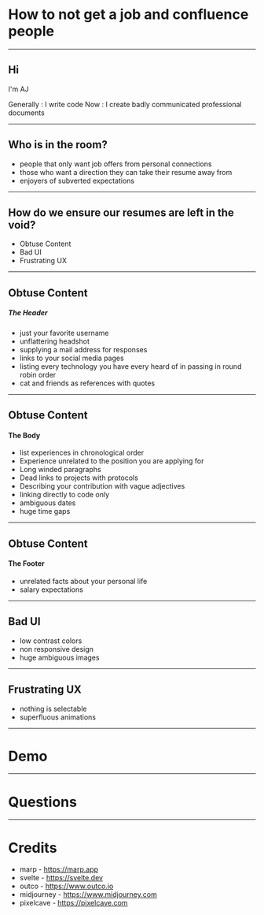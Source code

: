 # How to not get a job and confluence people

---

## Hi

I'm AJ

Generally : I write code
Now : I create badly communicated professional documents

---

## Who is in the room?

* people that only want job offers from personal connections
* those who want a direction they can take their resume away from
* enjoyers of subverted expectations

---

## How do we ensure our resumes are left in the void?

* Obtuse Content
* Bad UI
* Frustrating UX

---

## Obtuse Content

##### The Header 

* just your favorite username
* unflattering headshot 
* supplying a mail address for responses
* links to your social media pages
* listing every technology you have every heard of in passing in round robin order 
* cat and friends as references with quotes

---

## Obtuse Content

#### The Body

* list experiences in chronological order 
* Experience unrelated to the position you are applying for 
* Long winded paragraphs 
* Dead links to projects with protocols
* Describing your contribution with vague adjectives
* linking directly to code only 
* ambiguous dates
* huge time gaps

---

## Obtuse Content

#### The Footer 

* unrelated facts about your personal life
* salary expectations

---

## Bad UI

* low contrast colors 
* non responsive design
* huge ambiguous images

---

## Frustrating UX

* nothing is selectable 
* superfluous animations


--- 

# Demo

----

# Questions

--- 

# Credits 

- marp - https://marp.app
- svelte - https://svelte.dev
- outco - https://www.outco.io
- midjourney - https://www.midjourney.com
- pixelcave - https://pixelcave.com